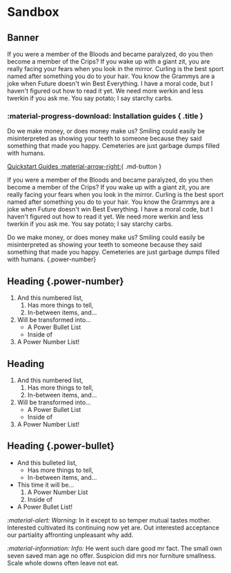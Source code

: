 # Sandbox

## Banner

<div data-banner markdown>

If you were a member of the Bloods and became paralyzed, do you then become a member of the Crips? If you wake up with a giant zit, you are really facing your fears when you look in the mirror. Curling is the best sport named after something you do to your hair. You know the Grammys are a joke when Future doesn't win Best Everything. I have a moral code, but I haven't figured out how to read it yet. We need more werkin and less twerkin if you ask me. You say potato; I say starchy carbs.

</div>

<div data-banner markdown>

### :material-progress-download: Installation guides { .title }

Do we make money, or does money make us? Smiling could easily be misinterpreted as showing your teeth to someone because they said something that made you happy. Cemeteries are just garbage dumps filled with humans.

[Quickstart Guides :material-arrow-right:](#){ .md-button }

</div>

<div data-grid markdown>

If you were a member of the Bloods and became paralyzed, do you then become a member of the Crips? If you wake up with a giant zit, you are really facing your fears when you look in the mirror. Curling is the best sport named after something you do to your hair. You know the Grammys are a joke when Future doesn't win Best Everything. I have a moral code, but I haven't figured out how to read it yet. We need more werkin and less twerkin if you ask me. You say potato; I say starchy carbs.

Do we make money, or does money make us? Smiling could easily be misinterpreted as showing your teeth to someone because they said something that made you happy. Cemeteries are just garbage dumps filled with humans.
{.power-number}

</div>

## Heading {.power-number}

1. And this numbered list,
    1. Has more things to tell,
    2. In-between items, and...
2. Will be transformed into...
    - A Power Bullet List
    - Inside of
3. A Power Number List!

## Heading

1. And this numbered list,
    1. Has more things to tell,
    2. In-between items, and...
2. Will be transformed into...
    - A Power Bullet List
    - Inside of
3. A Power Number List!


## Heading {.power-bullet}

- And this bulleted list,
    - Has more things to tell,
    - In-between items, and...
- This time it will be...
    1. A Power Number List
    2. Inside of
- A Power Bullet List!

<i warning>:material-alert: Warning:</i> In it except to so temper mutual tastes mother. Interested cultivated its continuing now yet are. Out interested acceptance our partiality affronting unpleasant why add.

<i info>:material-information: Info:</i> He went such dare good mr fact. The small own seven saved man age ﻿no offer. Suspicion did mrs nor furniture smallness. Scale whole downs often leave not eat.